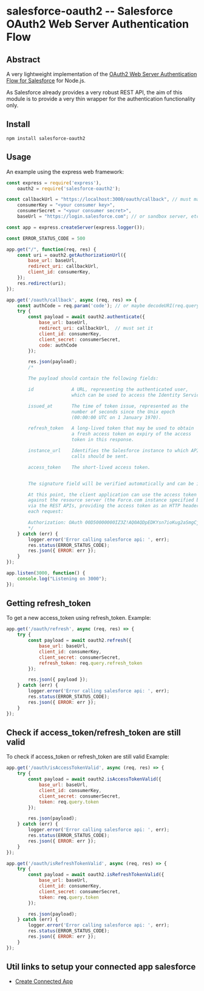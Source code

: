 # salesforce-oauth2 -- Salesforce OAuth2 Web Server Authentication Flow

## Abstract

A very lightweight implementation of the [OAuth2 Web Server Authentication Flow for Salesforce](http://wiki.developerforce.com/page/Digging_Deeper_into_OAuth_2.0_on_Force.com) for Node.js.

As Salesforce already provides a very robust REST API, the aim of this module is to provide a very thin wrapper for the authentication functionality only.

## Install

	npm install salesforce-oauth2

## Usage

An example using the express web framework:

````javascript
const express = require('express'),
	oauth2 = require('salesforce-oauth2');

const callbackUrl = "https://localhost:3000/oauth/callback", // must match your sf connected app setting
	consumerKey = "<your consumer key>",
	consumerSecret = "<your consumer secret>",
	baseUrl = "https://login.salesforce.com"; // or sandbox server, etc

const app = express.createServer(express.logger());

const ERROR_STATUS_CODE = 500

app.get("/", function(req, res) {
	const uri = oauth2.getAuthorizationUrl({
		base_url: baseUrl,
		redirect_uri: callbackUrl,
		client_id: consumerKey,
	});
	res.redirect(uri);
});

app.get('/oauth/callback', async (req, res) => {
  	const authCode = req.param('code'); // or maybe decodeURI(req.query.code)
	try {
		const payload = await oauth2.authenticate({
			base_url: baseUrl,
			redirect_uri: callbackUrl,	// must set it
			client_id: consumerKey,
			client_secret: consumerSecret,
			code: authCode
		});

		res.json(payload);
		/*

		The payload should contain the following fields:

		id 				A URL, representing the authenticated user,
						which can be used to access the Identity Service.

		issued_at		The time of token issue, represented as the
						number of seconds since the Unix epoch
						(00:00:00 UTC on 1 January 1970).

		refresh_token	A long-lived token that may be used to obtain
						a fresh access token on expiry of the access
						token in this response.

		instance_url	Identifies the Salesforce instance to which API
						calls should be sent.

		access_token	The short-lived access token.


		The signature field will be verified automatically and can be ignored.

		At this point, the client application can use the access token to authorize requests
		against the resource server (the Force.com instance specified by the instance URL)
		via the REST APIs, providing the access token as an HTTP header in
		each request:

		Authorization: OAuth 00D50000000IZ3Z!AQ0AQDpEDKYsn7ioKug2aSmgCjgrPjG...
		*/
	} catch (err) {
		logger.error('Error calling salesforce api: ', err);
		res.status(ERROR_STATUS_CODE);
		res.json({ ERROR: err });
	}
});

app.listen(3000, function() {
	console.log("Listening on 3000");
});
````

## Getting refresh_token

To get a new access_token using refresh_token.
Example:
````javascript
app.get('/oauth/refresh', async (req, res) => {
	try {
		const payload = await oauth2.refresh({
			base_url: baseUrl,
			client_id: consumerKey,
			client_secret: consumerSecret,
			refresh_token: req.query.refresh_token
		});

		res.json({ payload });
	} catch (err) {
		logger.error('Error calling salesforce api: ', err);
		res.status(ERROR_STATUS_CODE);
		res.json({ ERROR: err });
	}
});

````

## Check if access_token/refresh_token are still valid

To check if access_token or refresh_token are still valid
Example:
````javascript
app.get('/oauth/isAccessTokenValid', async (req, res) => {
	try {
		const payload = await oauth2.isAccessTokenValid({
			base_url: baseUrl,
			client_id: consumerKey,
			client_secret: consumerSecret,
			token: req.query.token
		});

		res.json(payload);
	} catch (err) {
		logger.error('Error calling salesforce api: ', err);
		res.status(ERROR_STATUS_CODE);
		res.json({ ERROR: err });
	}
});

app.get('/oauth/isRefreshTokenValid', async (req, res) => {
	try {
		const payload = await oauth2.isRefreshTokenValid({
			base_url: baseUrl,
			client_id: consumerKey,
			client_secret: consumerSecret,
			token: req.query.token
		});

		res.json(payload);
	} catch (err) {
		logger.error('Error calling salesforce api: ', err);
		res.status(ERROR_STATUS_CODE);
		res.json({ ERROR: err });
	}
});
````

## Util links to setup your connected app salesforce
* [Create Connected App](https://help.salesforce.com/articleView?id=connected_app_create.htm&type=5)